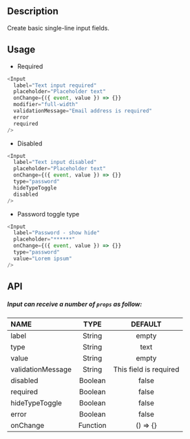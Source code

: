 ## Description

Create basic single-line input fields.

## Usage

- Required

```js
<Input
  label="Text input required"
  placeholder="Placeholder text"
  onChange={({ event, value }) => {}}
  modifier="full-width"
  validationMessage="Email address is required"
  error
  required
/>
```

- Disabled

```js
<Input
  label="Text input disabled"
  placeholder="Placeholder text"
  onChange={({ event, value }) => {}}
  type="password"
  hideTypeToggle
  disabled
/>
```

- Password toggle type

```js
<Input
  label="Password - show hide"
  placeholder="******"
  onChange={({ event, value }) => {}}
  type="password"
  value="Lorem ipsum"
/>
```

## API

##### Input can receive a number of `props` as follow:

| NAME              |   TYPE   |        DEFAULT         |
| :---------------- | :------: | :--------------------: |
| label             |  String  |         empty          |
| type              |  String  |          text          |
| value             |  String  |         empty          |
| validationMessage |  String  | This field is required |
| disabled          | Boolean  |         false          |
| required          | Boolean  |         false          |
| hideTypeToggle    | Boolean  |         false          |
| error             | Boolean  |         false          |
| onChange          | Function |        () => {}        |
